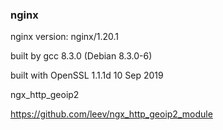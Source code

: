 
### nginx

nginx version: nginx/1.20.1

built by gcc 8.3.0 (Debian 8.3.0-6)

built with OpenSSL 1.1.1d 10 Sep 2019

ngx_http_geoip2

https://github.com/leev/ngx_http_geoip2_module
